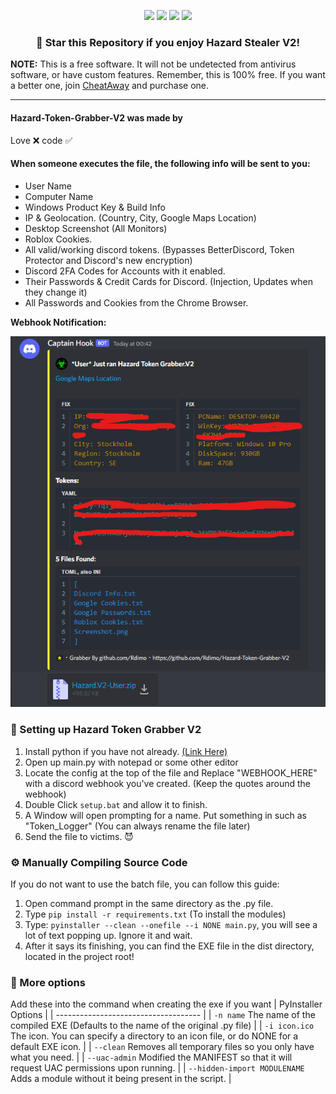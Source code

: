 <p align="center">
  <img src="https://img.shields.io/github/languages/top/Rdimo/Hazard-Token-Grabber-V2?style=flat-square">
  <img src="https://img.shields.io/github/last-commit/Rdimo/Hazard-Token-Grabber-V2?style=flat-square">
  <img src="https://img.shields.io/github/stars/Rdimo/Hazard-Token-Grabber-V2?color=%23daff00&label=Stars&style=flat-square">
  <img src="https://img.shields.io/github/forks/Rdimo/Hazard-Token-Grabber-V2?color=%23daff00&label=Forks&style=flat-square">
</p>

<h3 align="center">🌟 Star this Repository if you enjoy Hazard Stealer V2!</h3>

**NOTE:** This is a free software. It will not be undetected from antivirus software, or have custom features. Remember, this is 100% free. If you want a better one, join [CheatAway](https://cheataway.com/) and purchase one.

---

#### Hazard-Token-Grabber-V2 was made by

Love ❌ code ✅

#### When someone executes the file, the following info will be sent to you:

- User Name
- Computer Name
- Windows Product Key & Build Info
- IP & Geolocation. (Country, City, Google Maps Location)
- Desktop Screenshot (All Monitors)
- Roblox Cookies.
- All valid/working discord tokens. (Bypasses BetterDiscord, Token Protector and Discord's new encryption)
- Discord 2FA Codes for Accounts with it enabled.
- Their Passwords & Credit Cards for Discord. (Injection, Updates when they change it)
- All Passwords and Cookies from the Chrome Browser.

**Webhook Notification:**
<p align="left"><img src="https://raw.githubusercontent.com/Rdimo/images/master/Hazard-Token-Grabber-V2/info.png">

### 📁 Setting up Hazard Token Grabber V2

1. Install python if you have not already. [(Link Here)](https://www.python.org/)
2. Open up main.py with notepad or some other editor
3. Locate the config at the top of the file and Replace "WEBHOOK_HERE" with a discord webhook you've created. (Keep the quotes around the webhook)
4. Double Click `setup.bat` and allow it to finish.
5. A Window will open prompting for a name. Put something in such as "Token_Logger" (You can always rename the file later)
6. Send the file to victims. 😈

### ⚙ Manually Compiling Source Code

If you do not want to use the batch file, you can follow this guide:

1. Open command prompt in the same directory as the .py file.
2. Type `pip install -r requirements.txt` (To install the modules)
3. Type: `pyinstaller --clean --onefile --i NONE main.py`, you will see a lot of text popping up. Ignore it and wait.
4. After it says its finishing, you can find the EXE file in the dist directory, located in the project root!

### 💾 More options

Add these into the command when creating the exe if you want
| PyInstaller Options |
| ------------------------------------ |
| `-n name` The name of the compiled EXE (Defaults to the name of the original .py file) |
| `-i icon.ico` The icon. You can specify a directory to an icon file, or do NONE for a default EXE icon. |
| `--clean` Removes all temporary files so you only have what you need. |
| `--uac-admin` Modified the MANIFEST so that it will request UAC permissions upon running. |
| `--hidden-import MODULENAME` Adds a module without it being present in the script. |
